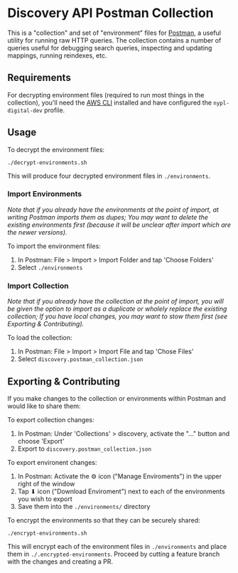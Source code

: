 # Discovery API Postman Collection

This is a "collection" and set of "environment" files for [Postman](https://www.getpostman.com/), a useful utility for running raw HTTP queries. The collection contains a number of queries useful for debugging search queries, inspecting and updating mappings, running reindexes, etc.

## Requirements

For decrypting environment files (required to run most things in the collection), you'll need the [AWS CLI](https://aws.amazon.com/cli/) installed and have configured the `nypl-digital-dev` profile.

## Usage

To decrypt the environment files:

```
./decrypt-environments.sh
```

This will produce four decrypted environment files in `./environments`.

### Import Environments

*Note that if you already have the environments at the point of import, at writing Postman imports them as dupes; You may want to delete the existing environments first (because it will be unclear after import which are the newer versions).*

To import the environment files:

1. In Postman: File > Import > Import Folder and tap 'Choose Folders'
2. Select `./environments`

### Import Collection

*Note that if you already have the collection at the point of import, you will be given the option to import as a duplicate or wholely replace the existing collection; If you have local changes, you may want to stow them first (see Exporting & Contributing).*

To load the collection:

1. In Postman: File > Import > Import File and tap 'Chose Files'
2. Select `discovery.postman_collection.json`


## Exporting & Contributing

If you make changes to the collection or environments within Postman and would like to share them:

To export collection changes:

1. In Postman: Under 'Collections' > discovery, activate the "..." button and choose 'Export'
2. Export to `discovery.postman_collection.json`

To export environent changes:

1. In Postman: Activate the ⚙ icon ("Manage Enviroments") in the upper right of the window
2. Tap ⬇ icon ("Download Enviroment") next to each of the environments you wish to export
3. Save them into the `./environments/` directory

To encrypt the environments so that they can be securely shared:

```
./encrypt-environments.sh
```

This will encrypt each of the environment files in `./environments` and place them in `./.encrypted-environments`. Proceed by cutting a feature branch with the changes and creating a PR.

